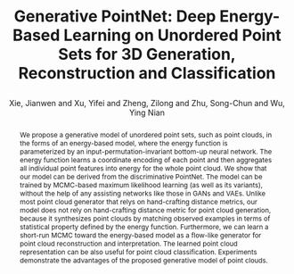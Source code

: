 ---
layout: pub
type: inproceedings
key: xie2021GPointent
title: >
    Generative PointNet: Deep Energy-Based Learning on Unordered Point Sets for 3D Generation, Reconstruction and Classification
author: Xie, Jianwen and Xu, Yifei and Zheng, Zilong and Zhu, Song-Chun and Wu, Ying Nian
arxiv: 2004.01301
pdf: https://openaccess.thecvf.com/content/CVPR2021/papers/Xie_Generative_PointNet_Deep_Energy-Based_Learning_on_Unordered_Point_Sets_for_CVPR_2021_paper.pdf
abbr: CVPR'21
img: GPointNet/gen_res.png
website: http://www.stat.ucla.edu/~jxie/GPointNet/
# booktitle: Proceedings of the IEEE conference on computer vision and pattern recognition (CVPR)
booktitle: CVPR
year: 2021
abstract: >
    We propose a generative model of unordered point sets, such as point clouds, in the forms of an energy-based model, where the energy function is parameterized by an input-permutation-invariant bottom-up neural network. The energy function learns a coordinate encoding of each point and then aggregates all individual point features into energy for the whole point cloud. We show that our model can be derived from the discriminative PointNet. The model can be trained by MCMC-based maximum likelihood learning (as well as its variants), without the help of any assisting networks like those in GANs and VAEs. Unlike most point cloud generator that relys on hand-crafting distance metrics, our model does not rely on hand-crafting distance metric for point cloud generation, because it synthesizes point clouds by matching observed examples in terms of statistical property defined by the energy function. Furthermore, we can learn a short-run MCMC toward the energy-based model as a flow-like generator for point cloud reconstruction and interpretation. The learned point cloud representation can be also useful for point cloud classification. Experiments demonstrate the advantages of the proposed generative model of point clouds.
bibtex: >
    @inproceedings{xie2021GPointent,
        title={Generative PointNet: Deep Energy-Based Learning on Unordered Point Sets for 3D Generation, Reconstruction and Classification},
        author={Xie, Jianwen and Xu, Yifei and Zheng, Zilong and Zhu, Song-Chun and Wu, Ying Nian},
        booktitle={Proceedings of the IEEE conference on computer vision and pattern recognition (CVPR)},
        year={2021}
    } 
---